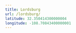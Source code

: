 ```yaml
---
title: Lordsburg
url: /lordsburg/
latitude: 32.350414300000004
longitude: -108.70843400000001
---
```

